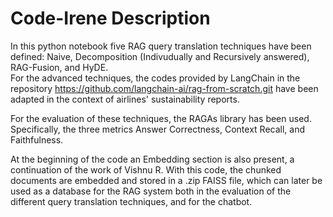 # Code-Irene Description  
In this python notebook five RAG query translation techniques have been defined: Naive, Decomposition (Indivudually and Recursively answered), RAG-Fusion, and HyDE.  
For the advanced techniques, the codes provided by LangChain in the repository https://github.com/langchain-ai/rag-from-scratch.git have been adapted in the context of airlines' sustainability reports.  

For the evaluation of these techniques, the RAGAs library has been used. Specifically, the three metrics Answer Correctness, Context Recall, and Faithfulness.  

At the beginning of the code an Embedding section is also present, a continuation of the work of Vishnu R. With this code, the chunked documents are embedded and stored in a .zip FAISS file, which can later be used as a database for the RAG system both in the evaluation of the different query translation techniques, and for the chatbot.
